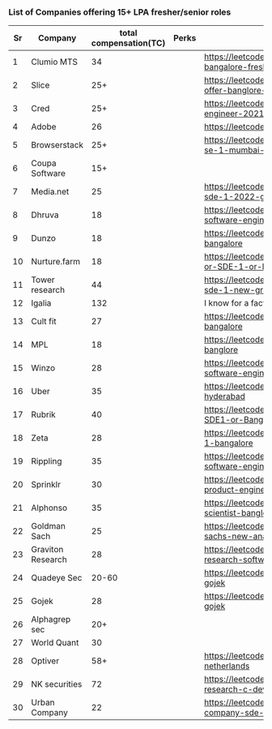### List of Companies offering 15+ LPA fresher/senior roles

| Sr | Company | total compensation(TC) | Perks | link |
| --- | --- | --- | --- | --- |
| 1 | Clumio MTS | 34 | | https://leetcode.com/discuss/compensation/1666220/clumio-mts-bangalore-fresher |
| 2 | Slice | 25+ | | https://leetcode.com/discuss/compensation/1164449/slice-sde1-offer-banglore-fresher |
| 3 | Cred | 25+ | | https://leetcode.com/discuss/compensation/1334211/cred-software-engineer-2021-fresh-grad-bangalore |
| 4 | Adobe | 26 | | https://leetcode.com/discuss/compensation/1736144/adobe-mts-1 |
| 5 | Browserstack | 25+ | | https://leetcode.com/discuss/compensation/1614966/browserstack-se-1-mumbai-15-yoe |
| 6 | Coupa Software | 15+ | | |
| 7 | Media.net | 25 | | https://leetcode.com/discuss/compensation/1646901/medianetdirecti-sde-1-2022-grad |
| 8 | Dhruva | 18 | | https://leetcode.com/discuss/compensation/1269016/druva-software-engineer-pune |
| 9 | Dunzo | 18 | | https://leetcode.com/discuss/compensation/1402450/dunzo-sde-1-bangalore |
| 10 | Nurture.farm | 18 | | https://leetcode.com/discuss/compensation/1402456/Nurture.farm-or-SDE-1-or-Bangalore |
| 11 | Tower research | 44 | | https://leetcode.com/discuss/compensation/220944/tower-research-sde-1-new-grad |
| 12 | Igalia | 132 | | I know for a fact |
| 13 | Cult fit | 27 | | https://leetcode.com/discuss/compensation/838381/curefit-sde-1-bangalore |
| 14 | MPL | 18 | | https://leetcode.com/discuss/compensation/1488637/mpl-sde-1-banglore |
| 15 | Winzo | 28 | | https://leetcode.com/discuss/compensation/1685872/winzo-games-software-engineerbackend-delhi |
| 16 | Uber | 35 | | https://leetcode.com/discuss/compensation/1694742/uber-sde1-l3-hyderabad |
| 17 | Rubrik | 40 | | https://leetcode.com/discuss/compensation/1650067/Rubrik-or-SDE1-or-Bangalore/1195431 |
| 18 | Zeta | 28 | | https://leetcode.com/discuss/compensation/1349201/zeta-suite-sde-1-bangalore |
| 19 | Rippling | 35 | | https://leetcode.com/discuss/compensation/1177970/rippling-software-engineer-l5-bangalore |
| 20 | Sprinklr | 30 | | https://leetcode.com/discuss/compensation/1291969/sprinklr-product-engineer-sde-1 |
| 21 | Alphonso | 35 | | https://leetcode.com/discuss/compensation/1272550/alphonso-data-scientist-banglore |
| 22 | Goldman Sach | 25 | | https://leetcode.com/discuss/compensation/1678229/goldman-sachs-new-analyst-bangalore |
| 23 | Graviton Research | 28 | | https://leetcode.com/discuss/compensation/1161345/graviton-research-software-engineer-gurgaon |
| 24 | Quadeye Sec | 20-60 | | https://leetcode.com/discuss/compensation/1936994/quadeye-vs-gojek |
| 25 | Gojek | 28 | | https://leetcode.com/discuss/compensation/1936994/quadeye-vs-gojek |
| 26 | Alphagrep sec | 20+ | | |
| 27 | World Quant | 30 | | |
| 28 | Optiver | 58+ | | https://leetcode.com/discuss/compensation/869001/optiver-fte-netherlands |
| 29 | NK securities | 72 | | https://leetcode.com/discuss/compensation/1701569/nk-securities-research-c-developer |
| 30 | Urban Company | 22 | | https://leetcode.com/discuss/compensation/1254915/urban-company-sde-1-gurugram |
